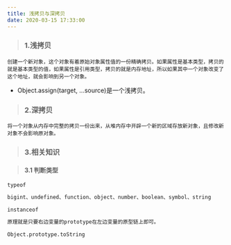 ```yaml
---
title: 浅拷贝与深拷贝
date: 2020-03-15 17:33:00
---
```


> ### 1.浅拷贝

<code>创建一个新对象，这个对象有着原始对象属性值的一份精确拷贝。如果属性是基本类型，拷贝的就是基本类型的值，如果属性是引用类型，拷贝的就是内存地址，所以如果其中一个对象改变了这个地址，就会影响到另一个对象。</code>

- Object.assign(target, ...source)是一个浅拷贝。

> ### 2.深拷贝

<code>将一个对象从内存中完整的拷贝一份出来，从堆内存中开辟一个新的区域存放新对象，且修改新对象不会影响原对象。</code>

> ### 3.相关知识

> #### 3.1 判断类型

<code>typeof</code>
```js
bigint、undefined、function、object、number、boolean、symbol、string   
```
<code>instanceof</code>
```js
原理就是只要右边变量的prototype在左边变量的原型链上即可。
```
<code>Object.prototype.toString</code>
